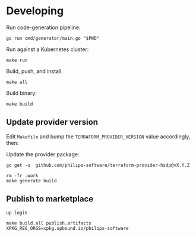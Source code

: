 # Developing

Run code-generation pipeline:
```console
go run cmd/generator/main.go "$PWD"
```

Run against a Kubernetes cluster:

```console
make run
```

Build, push, and install:

```console
make all
```

Build binary:

```console
make build
```

## Update provider version

Edit `Makefile` and bump the `TERRAFORM_PROVIDER_VERSION` value accordingly, then:

Update the provider package:

```shell
go get -u  github.com/philips-software/terraform-provider-hsdp@vX.Y.Z
```

```shell
rm -fr .work
make generate build
```

## Publish to marketplace

```shell
up login

make build.all publish.artifacts XPKG_REG_ORGS=xpkg.upbound.io/philips-software
```
